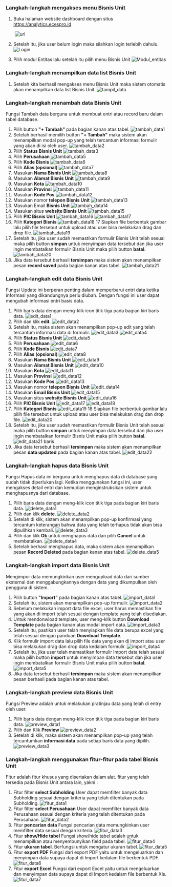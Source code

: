 ### __Langkah-langkah mengakses menu Bisnis Unit__
1. Buka halaman website dashboard dengan situs https://analytics.ecespro.id

&nbsp;&nbsp;&nbsp;&nbsp;&nbsp;&nbsp;&nbsp;![url](../../static/img/BisnisUnit/Url.png)

2. Setelah itu, jika user belum login maka silahkan login terlebih dahulu.
![Login](../../static/img/BisnisUnit/1.png)

3. Pilih modul Entitas lalu setelah itu pilih menu Bisnis Unit
![Modul_entitas](../../static/img/BisnisUnit/2.png)

### __Langkah-langkah menampilkan data list Bisnis Unit__

1. Setelah kita berhasil mengakses menu Bisnis Unit maka sistem otomatis akan menampilkan data list Bisnis Unit.
![tampil_data](../../static/img/BisnisUnit/3.png)

### __Langkah-langkah menambah data Bisnis Unit__
Fungsi Tambah data berguna untuk membuat entri atau record baru dalam tabel database. 
1. Pilih button **"+ Tambah"** pada bagian kanan atas tabel.
![tambah_data1](../../static/img/BisnisUnit/4.png)
2. Setelah berhasil memilih button **"+ Tambah"** maka sistem akan menampilkan modal pop-up yang telah tercantum informasi formulir yang akan di isi oleh user.
![tambah_data2](../../static/img/BisnisUnit/5.png)
3. Pilih **Status Bisnis Unit**
![tambah_data3](../../static/img/BisnisUnit/6.png)
4. Pilih **Perusahaan**
![tambah_data5](../../static/img/BisnisUnit/7.png)
5. Pilih **Kode Bisnis**
![tambah_data6](../../static/img/BisnisUnit/8.png)
6. Pilih **Alias (opsional)**
![tambah_data7](../../static/img/BisnisUnit/9.png)
7. Masukan **Nama Bisnis Unit**
![tambah_data8](../../static/img/BisnisUnit/10.png)
8. Masukan **Alamat Bisnis Unit**
![tambah_data9](../../static/img/BisnisUnit/11.png)
9. Masukan **Kota**
![tambah_data10](../../static/img/BisnisUnit/12.png)
10. Masukan **Provinsi**
![tambah_data11](../../static/img/BisnisUnit/13.png)
11. Masukan **Kode Pos**
![tambah_data12](../../static/img/BisnisUnit/14.png)
12. Masukan nomor **telepon Bisnis Unit**
![tambah_data13](../../static/img/BisnisUnit/15.png)
13. Masukan Email **Bisnis Unit**
![tambah_data14](../../static/img/BisnisUnit/17.png)
14. Masukan situs **website Bisnis Unit**
![tambah_data15](../../static/img/BisnisUnit/16.png)
15. Pilih **PIC Bisnis Unit**
![tambah_data16](../../static/img/BisnisUnit/18.png)
![tambah_data17](../../static/img/BisnisUnit/22.png)
16. Pilih **Kategori Bisnis**
![tambah_data18](../../static/img/BisnisUnit/19.png)
17  Siapkan file berbentuk gambar lalu pilih file tersebut untuk upload atau user bisa melakukan drag dan drop file.
![tambah_data19](../../static/img/BisnisUnit/20.png)
18. Setelah itu, jika user sudah memastikan formulir Bisnis Unit telah sesuai maka pilih button **simpan** untuk menyimpan data tersebut dan jika user ingin membatalkan formulir Bisnis Unit maka pilih button **batal**.
![tambah_data20](../../static/img/BisnisUnit/21.png)
19. Jika data tersebut berhasil **tersimpan** maka sistem akan menampilkan pesan **record saved** pada bagian kanan atas tabel.
![tambah_data21](../../static/img/BisnisUnit/44.png)

### __Langkah-langkah edit data Bisnis Unit__
Fungsi Update ini berperan penting dalam memperbarui entri data ketika informasi yang dikandungnya perlu diubah. Dengan fungsi ini user dapat mengubah informasi entri basis data. 
1. Pilih baris data dengan meng-klik icon titik tiga pada bagian kiri baris data.
![edit_data1](../../static/img/BisnisUnit/23.png)
2. Pilih dan klik **edit**.
![edit_data2](../../static/img/BisnisUnit/24.png)
3. Setelah itu, maka sistem akan menampilkan pop-up edit yang telah tercantum informasi data di formulir.
![edit_data3](../../static/img/BisnisUnit/25.png)
![edit_data4](../../static/img/BisnisUnit/26.png)
4. Pilih **Status Bisnis Unit**
![edit_data5](../../static/img/BisnisUnit/27.png)
5. Pilih **Perusahaan**
![edit_data6](../../static/img/BisnisUnit/28.png)
6. Pilih **Kode Bisnis**
![edit_data7](../../static/img/BisnisUnit/29.png)
7. Pilih **Alias (opsional)**
![edit_data8](../../static/img/BisnisUnit/30.png)
8. Masukan **Nama Bisnis Unit**
![edit_data9](../../static/img/BisnisUnit/31.png)
9. Masukan **Alamat Bisnis Unit**
![edit_data10](../../static/img/BisnisUnit/32.png)
10. Masukan **Kota**
![edit_data11](../../static/img/BisnisUnit/33.png)
11. Masukan **Provinsi**
![edit_data12](../../static/img/BisnisUnit/34.png)
12. Masukan **Kode Pos**
![edit_data13](../../static/img/BisnisUnit/35.png)
13. Masukan nomor **telepon Bisnis Unit**
![edit_data14](../../static/img/BisnisUnit/36.png)
14. Masukan **Email Bisnis Unit**
![edit_data15](../../static/img/BisnisUnit/37.png)
15. Masukan situs **website Bisnis Unit**
![edit_data16](../../static/img/BisnisUnit/38.png)
16. Pilih **PIC Bisnis Unit**
![edit_data17](../../static/img/BisnisUnit/39.png)
![edit_data18](../../static/img/BisnisUnit/43.png)
17. Pilih **Kategori Bisnis**
![edit_data19](../../static/img/BisnisUnit/40.png)
18  Siapkan file berbentuk gambar lalu pilih file tersebut untuk upload atau user bisa melakukan drag dan drop file.
![edit_data20](../../static/img/BisnisUnit/41.png)
19. Setelah itu, jika user sudah memastikan formulir Bisnis Unit telah sesuai maka pilih button **simpan** untuk menyimpan data tersebut dan jika user ingin membatalkan formulir Bisnis Unit maka pilih button **batal**.
![edit_data21](../../static/img/BisnisUnit/42.png)
baris
20. Jika data tersebut berhasil **tersimpan** maka sistem akan menampilkan pesan **data updated** pada bagian kanan atas tabel.
![edit_data22](../../static/img/BisnisUnit/45.png)

### __Langkah-langkah hapus data Bisnis Unit__
Fungsi Hapus data ini berguna untuk menghapus data di database yang sudah tidak diperlukan lagi. Ketika menggunakan fungsi ini, user mengakses detail entri dan kemudian menginstruksikan sistem untuk menghapusnya dari database. 
1. Pilih baris data dengan meng-klik icon titik tiga pada bagian kiri baris data.
![delete_data1](../../static/img/BisnisUnit/23.png)
2. Pilih dan klik **delete**.
![delete_data2](../../static/img/BisnisUnit/24.png)
3. Setelah di klik, sistem akan menampilkan pop-up konfirmasi yang tercantum keterangan bahwa data yang telah terhapus tidak akan bisa dipulihkan kembali.
![delete_data3](../../static/img/BisnisUnit/46.png)
4. Pilih dan klik **Ok** untuk menghapus data dan pilih **Cancel** untuk membatalkan.
![delete_data4](../../static/img/BisnisUnit/47.png)
5. Setelah berhasil menghapus data, maka sistem akan menampilkan pesan **Record Deleted** pada bagian kanan atas tabel.
![delete_data5](../../static/img/BisnisUnit/48.png)

### __Langkah-langkah import data Bisnis Unit__
Mengimpor data memungkinkan user mengupload data dari sumber eksternal dan menggabungkannya dengan data yang dikumpulkan oleh pengguna di sistem. 
1. Pilih button **"Import"** pada bagian kanan atas tabel.
![import_data1](../../static/img/BisnisUnit/49.png)
2. Setelah itu, sistem akan menampilkan pop-up formulir.
![import_data2](../../static/img/BisnisUnit/50.png)
3. Sebelum melakukan import data file excel, user harus memastikan file yang akan di import telah sesuai dengan template yang telah disediakan.
4. Untuk mendonwload template, user meng-klik button **Download Template** pada bagian kanan atas modal import data.
![import_data3](../../static/img/BisnisUnit/51.png)
5. Setelah itu, pastikan user telah menyiapkan file data berupa excel yang telah sesuai dengan panduan **Download Template**.
6. Klik formulir import data lalu pilih file data yang akan di import atau user bisa melakukan drag dan drop data kedalam formulir.
![import_data4](../../static/img/BisnisUnit/52.png)
7. Setelah itu, jika user telah memastikan formulir Import data telah sesuai maka pilih button **import** untuk menyimpan data tersebut dan jika user ingin membatalkan formulir Bisnis Unit maka pilih button **batal**.
![import_data5](../../static/img/BisnisUnit/53.png)
8. Jika data tersebut berhasil **tersimpan** maka sistem akan menampilkan pesan berhasil pada bagian kanan atas tabel.

### __Langkah-langkah preview data Bisnis Unit__

Fungsi Preview adalah untuk melakukan pratinjau data yang telah di entry oleh user.
1. Pilih baris data dengan meng-klik icon titik tiga pada bagian kiri baris data.
![preview_data1](../../static/img/BisnisUnit/23.png)
2. Pilih dan Klik **Preview**
![preview_data2](../../static/img/BisnisUnit/24.png)
3. Setelah di klik, maka sistem akan menampilkan pop-up yang telah tercantumkan **informasi data** pada setiap baris data yang dipilih.
![preview_data3](../../static/img/BisnisUnit/54.png)
### __Langkah-langkah menggunakan fitur-fitur pada tabel Bisnis Unit__
Fitur adalah fitur khusus yang disertakan dalam alat. fitur yang telah tersedia pada Bisnis Unit antara lain, yakni :

1. Fitur filter **select Subholding**
User dapat memfilter banyak data Subholding sesuai dengan kriteria yang telah ditentukan pada Subholding.
![fitur_data1](../../static/img/BisnisUnit/55.png)
2. Fitur filter **select Perusahaan**
User dapat memfilter banyak data Perusahaan sesuai dengan kriteria yang telah ditentukan pada Perusahaan.
![fitur_data2](../../static/img/BisnisUnit/56.png)
3. Fitur **pencarian data**
Fungsi pencarian data memungkinkan user memfilter data sesuai dengan kriteria.
![fitur_data3](../../static/img/BisnisUnit/57.png)
4. Fitur **show/Hide tabel**
Fungsi show/hide tabel adalah untuk menampilkan atau menyembunyikan field pada tabel.
![fitur_data4](../../static/img/BisnisUnit/58.png)
5. Fitur **ukuran tabel**.
Berfungsi untuk mengatur ukuran tabel.
![fitur_data5](../../static/img/BisnisUnit/59.png)
6. Fitur **export PDF**
Fungsi dari export PDF yaitu untuk mengeluarkan dan menyimpan data supaya dapat di Import kedalam file berbentuk PDF.
![fitur_data6](../../static/img/BisnisUnit/60.png)
7. Fitur **export Excel**
Fungsi dari export Excel yaitu untuk mengeluarkan dan menyimpan data supaya dapat di Import kedalam file berbentuk Xls.
![fitur_data7](../../static/img/BisnisUnit/61.png)